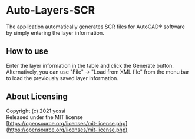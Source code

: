 # Auto-Layers-SCR
The application automatically generates SCR files for AutoCAD® software by simply entering the layer information.

## How to use
Enter the layer information in the table and click the Generate button.  
Alternatively, you can use "File" -> "Load from XML file" from the menu bar to load the previously saved layer information.

## About Licensing
Copyright (c) 2021 yossi  
Released under the MIT license  
[https://opensource.org/licenses/mit-license.php](https://opensource.org/licenses/mit-license.php)
